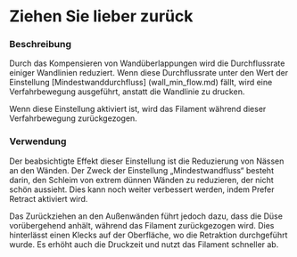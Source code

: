 Ziehen Sie lieber zurück
====
### **Beschreibung**
Durch das Kompensieren von Wandüberlappungen wird die Durchflussrate einiger Wandlinien reduziert. Wenn diese Durchflussrate unter den Wert der Einstellung [Mindestwanddurchfluss] (wall_min_flow.md) fällt, wird eine Verfahrbewegung ausgeführt, anstatt die Wandlinie zu drucken.

Wenn diese Einstellung aktiviert ist, wird das Filament während dieser Verfahrbewegung zurückgezogen.

### **Verwendung**
Der beabsichtigte Effekt dieser Einstellung ist die Reduzierung von Nässen an den Wänden. Der Zweck der Einstellung „Mindestwandfluss“ besteht darin, den Schleim von extrem dünnen Wänden zu reduzieren, der nicht schön aussieht. Dies kann noch weiter verbessert werden, indem Prefer Retract aktiviert wird.

Das Zurückziehen an den Außenwänden führt jedoch dazu, dass die Düse vorübergehend anhält, während das Filament zurückgezogen wird. Dies hinterlässt einen Klecks auf der Oberfläche, wo die Retraktion durchgeführt wurde. Es erhöht auch die Druckzeit und nutzt das Filament schneller ab.